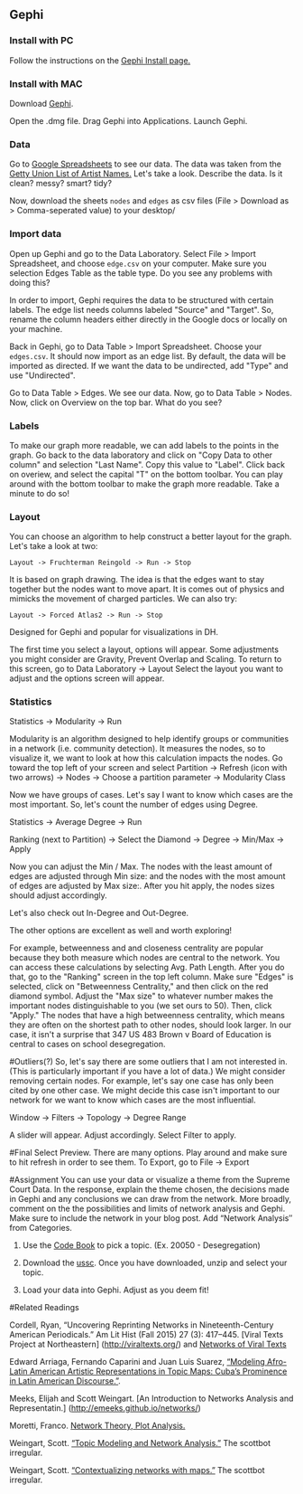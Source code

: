 ## Gephi

### Install with PC
Follow the instructions on the [Gephi Install page.](http://gephi.github.io/users/install/)

### Install with MAC

Download [Gephi](http://gephi.github.io/). 

Open the .dmg file. Drag Gephi into Applications. Launch Gephi.

### Data

Go to [Google Spreadsheets](https://docs.google.com/spreadsheets/d/1zDkN6uR4ODW14jUg5kvPxZ_2gbVqEtS6ZmsRcZ948c8/edit?usp=sharing)
to see our data. The data was taken from
the [Getty Union List of Artist Names.](http://www.getty.edu/research/tools/vocabularies/ulan/) 
Let's take a look. Describe the data. Is it clean? messy? smart? tidy?

Now, download the sheets `nodes` and `edges` as csv files (File > Download as > Comma-seperated value)
to your desktop/

### Import data

Open up Gephi and go to the Data Laboratory. Select File > Import Spreadsheet, and choose `edge.csv`
on your computer. Make sure you selection Edges Table as the table type. Do you see any problems
with doing this?

In order to import, Gephi requires the data to be structured with certain labels. The edge list
needs columns labeled "Source" and "Target". So, rename the column headers either directly in the
Google docs or locally on your machine.

Back in Gephi, go to Data Table > Import Spreadsheet. Choose your `edges.csv`. It should now
import as an edge list. By default, the data will be imported as directed. If we want the data
to be undirected, add "Type" and use "Undirected". 

Go to Data Table > Edges. We see our data. Now, go to Data Table > Nodes. Now, click on Overview
on the top bar. What do you see?

### Labels

To make our graph more readable, we can add labels to the points in the graph. Go back to the
data laboratory and click on "Copy Data to other column" and selection "Last Name". Copy this
value to "Label". Click back on overiew, and select the capital "T" on the bottom toolbar. You
can play around with the bottom toolbar to make the graph more readable. Take a minute to do
so!

### Layout
You can choose an algorithm to help construct a better layout for the graph. Let's take a look at two:

```
Layout -> Fruchterman Reingold -> Run -> Stop
```

It is based on graph drawing. The idea is that the edges want to stay together but the nodes want to
move apart. It is comes out of physics and mimicks the movement of charged particles.  We can also
try:

```
Layout -> Forced Atlas2 -> Run -> Stop
```

Designed for Gephi and popular for visualizations in DH.

The first time you select a layout, options will appear. Some adjustments you might consider are
Gravity, Prevent Overlap and Scaling. To return to this screen, go to Data Laboratory -> Layout
Select the layout you want to adjust and the options screen will appear.

### Statistics
Statistics -> Modularity -> Run

Modularity is an algorithm designed to help identify groups or communities in a network (i.e. community detection). It measures the nodes, so to visualize it, we want to look at how this calculation impacts the nodes. Go toward the top left of your screen  and select Partition -> Refresh (icon with two arrows) -> Nodes ->  Choose a partition parameter  -> Modularity Class

Now we have groups of cases. Let's say I want to know which cases are the most important. So, let's count the number of edges using Degree.

Statistics -> Average Degree -> Run

Ranking (next to Partition) -> Select the Diamond -> Degree -> Min/Max -> Apply

Now you can adjust the Min / Max. The nodes with the least amount of edges are adjusted through Min size: and the nodes with the most amount of edges are adjusted by Max size:.  After you hit apply, the nodes sizes should adjust accordingly.

Let's also check out In-Degree and Out-Degree.

The other options are excellent as well and worth exploring!

For example, betweenness and and closeness centrality are popular because they both measure which nodes are central to the network. You can access these calculations by selecting Avg. Path Length.  After you do that, go to the "Ranking" screen in the top left column. Make sure "Edges" is selected, click on "Betweenness Centrality," and then click on the red diamond symbol. Adjust the "Max size" to whatever number makes the important nodes distinguishable to you (we set ours to 50). Then, click "Apply." The nodes that have a high betweenness centrality, which means they are often on the shortest path to other nodes, should look larger. In our case, it isn't a surprise that 347 US 483 Brown v Board of Education is central to cases on school desegregation.



#Outliers(?)
So, let's say there are some outliers that I am not interested in. (This is particularly important if you have a lot of data.) We might consider removing certain nodes. For example, let's say one case has only been cited by one other case. We might decide this case isn't important to our network for we want to know which cases are the most influential.

Window -> Filters -> Topology -> Degree Range

A slider will appear. Adjust accordingly.  Select Filter to apply.

 
#Final
Select Preview. There are many options. Play around and make sure to hit refresh in order to see them. To Export, go to File -> Export





#Assignment
You can use your data or visualize a theme from the Supreme Court Data. In the response, explain the theme chosen, the decisions made in Gephi and any conclusions we can draw from the network.  More broadly, comment on the the possibilities and limits of network analysis and Gephi. Make sure to include the network in your blog post. Add “Network Analysis″ from Categories. 

1. Use the  [Code Book](http://scdb.wustl.edu/documentation.php?s=2c) to pick a topic. (Ex. 20050  - Desegregation)

2. Download the [ussc](http://amst23101s2015.coursepress.yale.edu/wp-content/uploads/sites/165/2015/03/ussc-31.zip).  Once you have downloaded, unzip and select your topic.

3. Load your data into Gephi.  Adjust as you deem fit!


#Related Readings

Cordell, Ryan, “Uncovering Reprinting Networks in Nineteenth-Century American Periodicals.” Am Lit Hist (Fall 2015) 27 (3): 417–445. [Viral Texts Project at Northeastern] (http://viraltexts.org/) and [Networks of Viral Texts](http://networks.viraltexts.org/)

Edward Arriaga, Fernando Caparini and Juan Luis Suarez, [“Modeling Afro-Latin American Artistic Representations in Topic Maps: Cuba’s Prominence in Latin American Discourse.”](http://www.digitalhumanities.org/dhq/vol/7/1/000145/000145.html).

Meeks, Elijah and Scott Weingart. [An Introduction to Networks Analysis and Representatin.] (http://emeeks.github.io/networks/)

Moretti, Franco. [Network Theory, Plot Analysis.](https://litlab.stanford.edu/LiteraryLabPamphlet2.pdf)

Weingart, Scott. [“Topic Modeling and Network Analysis.”](http://www.scottbot.net/HIAL/?p=221) The scottbot irregular.

Weingart, Scott. [“Contextualizing networks with maps.”](http://www.scottbot.net/HIAL/?p=1942) The scottbot irregular.
